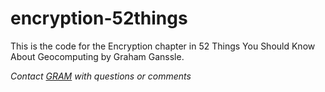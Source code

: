 # encryption-52things

This is the code for the Encryption chapter in 52 Things You Should Know About Geocomputing by Graham Ganssle.

*Contact [GRAM](https://gra.m-gan.sl) with questions or comments*
